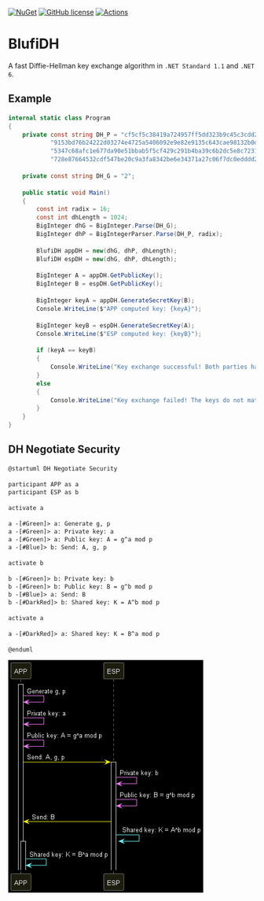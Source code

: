 [![NuGet](https://img.shields.io/nuget/v/BlufiDH.svg)](https://nuget.org/packages/BlufiDH) [![GitHub license](https://img.shields.io/github/license/emako/BlufiDH)](https://github.com/emako/BlufiDH/blob/master/LICENSE) [![Actions](https://github.com/emako/BlufiDH/actions/workflows/library.nuget.yml/badge.svg)](https://github.com/emako/BlufiDH/actions/workflows/library.nuget.yml)

# BlufiDH

A fast Diffie-Hellman key exchange algorithm in `.NET Standard 1.1` and `.NET 6`.

## Example

```c#
internal static class Program
{
    private const string DH_P = "cf5cf5c38419a724957ff5dd323b9c45c3cdd261eb740f69aa94b8bb1a5c9640" +
            "9153bd76b24222d03274e4725a5406092e9e82e9135c643cae98132b0d95f7d6" +
            "5347c68afc1e677da90e51bbab5f5cf429c291b4ba39c6b2dc5e8c7231e46aa7" +
            "728e87664532cdf547be20c9a3fa8342be6e34371a27c06f7dc0edddd2f86373";

    private const string DH_G = "2";

    public static void Main()
    {
        const int radix = 16;
        const int dhLength = 1024;
        BigInteger dhG = BigInteger.Parse(DH_G);
        BigInteger dhP = BigIntegerParser.Parse(DH_P, radix);

        BlufiDH appDH = new(dhG, dhP, dhLength);
        BlufiDH espDH = new(dhG, dhP, dhLength);

        BigInteger A = appDH.GetPublicKey();
        BigInteger B = espDH.GetPublicKey();

        BigInteger keyA = appDH.GenerateSecretKey(B);
        Console.WriteLine($"APP computed key: {keyA}");

        BigInteger keyB = espDH.GenerateSecretKey(A);
        Console.WriteLine($"ESP computed key: {keyB}");

        if (keyA == keyB)
        {
            Console.WriteLine("Key exchange successful! Both parties have the same shared key.");
        }
        else
        {
            Console.WriteLine("Key exchange failed! The keys do not match.");
        }
    }
}
```

## DH Negotiate Security

```startuml
@startuml DH Negotiate Security

participant APP as a
participant ESP as b

activate a

a -[#Green]> a: Generate g, p
a -[#Green]> a: Private key: a
a -[#Green]> a: Public key: A = g^a mod p
a -[#Blue]> b: Send: A, g, p

activate b

b -[#Green]> b: Private key: b
b -[#Green]> b: Public key: B = g^b mod p
b -[#Blue]> a: Send: B
b -[#DarkRed]> b: Shared key: K = A^b mod p

activate a

a -[#DarkRed]> a: Shared key: K = B^a mod p

@enduml
```

![Usage](assets/DH%20Negotiate%20Security.png)
